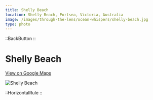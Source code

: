 ```yaml
---
title: Shelly Beach
location: Shelly Beach, Portsea, Victoria, Australia
image: /images/through-the-lens/ocean-whispers/shelly-beach.jpg
type: photo
---
```


::BackButton
::

# Shelly Beach

<a href="https://www.google.com/maps/search/?api=1&query=Shelly+Beach,+Portsea,+Victoria,+Australia" target="_blank" rel="noopener noreferrer">View on Google Maps</a>

![Shelly Beach](/images/through-the-lens/ocean-whispers/shelly-beach.jpg)

<div class="mb-8"></div>

::HorizontalRule
::
